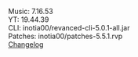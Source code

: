 Music: 7.16.53  
YT: 19.44.39  
CLI: inotia00/revanced-cli-5.0.1-all.jar  
Patches: inotia00/patches-5.5.1.rvp  
[Changelog](https://github.com/inotia00/revanced-patches/releases/tag/v5.5.1)  
